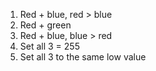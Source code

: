 1. Red + blue, red > blue
2. Red + green
3. Red + blue, blue > red
4. Set all 3 = 255
5. Set all 3 to the same low value